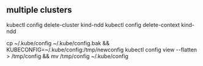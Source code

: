 ## multiple clusters

kubectl config delete-cluster kind-ndd
kubectl config delete-context kind-ndd

cp ~/.kube/config ~/.kube/config.bak && KUBECONFIG=~/.kube/config:/tmp/newconfig kubectl config view --flatten > /tmp/config && mv /tmp/config ~/.kube/config

